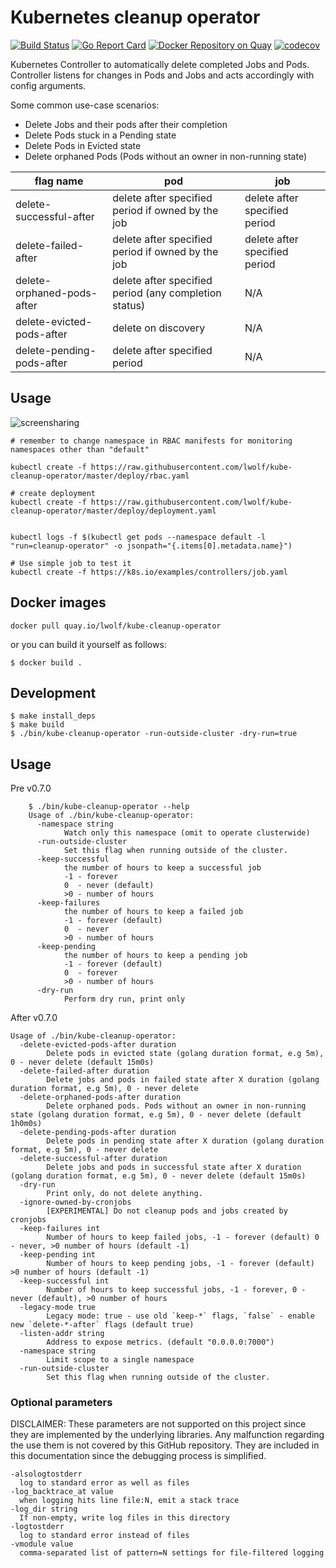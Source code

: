 # Kubernetes cleanup operator

[![Build Status](https://travis-ci.org/lwolf/kube-cleanup-operator.svg?branch=master)](https://travis-ci.org/lwolf/kube-cleanup-operator)
[![Go Report Card](https://goreportcard.com/badge/github.com/lwolf/kube-cleanup-operator)](https://goreportcard.com/report/github.com/lwolf/kube-cleanup-operator)
[![Docker Repository on Quay](https://quay.io/repository/lwolf/kube-cleanup-operator/status "Docker Repository on Quay")](https://quay.io/repository/lwolf/kube-cleanup-operator)
[![codecov](https://codecov.io/gh/lwolf/kube-cleanup-operator/branch/master/graph/badge.svg)](https://codecov.io/gh/lwolf/kube-cleanup-operator)

Kubernetes Controller to automatically delete completed Jobs and Pods.
Controller listens for changes in Pods and Jobs and acts accordingly with config arguments.

Some common use-case scenarios:
* Delete Jobs and their pods after their completion
* Delete Pods stuck in a Pending state
* Delete Pods in Evicted state
* Delete orphaned Pods (Pods without an owner in non-running state)

| flag name                  | pod                                                   | job                           |
| -------------------------- | ----------------------------------------------------- | ----------------------------- |
| delete-successful-after    | delete after specified period if owned by the job     | delete after specified period |
| delete-failed-after        | delete after specified period if owned by the job     | delete after specified period |
| delete-orphaned-pods-after | delete after specified period (any completion status) | N/A                           |
| delete-evicted-pods-after  | delete on discovery                                   | N/A                           |
| delete-pending-pods-after  | delete after specified period                         | N/A                           |


## Usage

![screensharing](http://g.recordit.co/aDU52FJIwP.gif)

```
# remember to change namespace in RBAC manifests for monitoring namespaces other than "default"

kubectl create -f https://raw.githubusercontent.com/lwolf/kube-cleanup-operator/master/deploy/rbac.yaml

# create deployment
kubectl create -f https://raw.githubusercontent.com/lwolf/kube-cleanup-operator/master/deploy/deployment.yaml


kubectl logs -f $(kubectl get pods --namespace default -l "run=cleanup-operator" -o jsonpath="{.items[0].metadata.name}")

# Use simple job to test it
kubectl create -f https://k8s.io/examples/controllers/job.yaml
```


## Docker images

```docker pull quay.io/lwolf/kube-cleanup-operator```

or you can build it yourself as follows:

```console
$ docker build .
```

## Development

```console
$ make install_deps
$ make build
$ ./bin/kube-cleanup-operator -run-outside-cluster -dry-run=true
```

## Usage

Pre v0.7.0

```
    $ ./bin/kube-cleanup-operator --help
    Usage of ./bin/kube-cleanup-operator:
      -namespace string
            Watch only this namespace (omit to operate clusterwide)
      -run-outside-cluster
            Set this flag when running outside of the cluster.
      -keep-successful
            the number of hours to keep a successful job
            -1 - forever 
            0  - never (default)
            >0 - number of hours
      -keep-failures
            the number of hours to keep a failed job
            -1 - forever (default)
            0  - never
            >0 - number of hours
      -keep-pending
            the number of hours to keep a pending job
            -1 - forever (default)
            0  - forever
            >0 - number of hours
      -dry-run
            Perform dry run, print only
``` 

After v0.7.0

```
Usage of ./bin/kube-cleanup-operator:
  -delete-evicted-pods-after duration
        Delete pods in evicted state (golang duration format, e.g 5m), 0 - never delete (default 15m0s)
  -delete-failed-after duration
        Delete jobs and pods in failed state after X duration (golang duration format, e.g 5m), 0 - never delete
  -delete-orphaned-pods-after duration
        Delete orphaned pods. Pods without an owner in non-running state (golang duration format, e.g 5m), 0 - never delete (default 1h0m0s)
  -delete-pending-pods-after duration
        Delete pods in pending state after X duration (golang duration format, e.g 5m), 0 - never delete
  -delete-successful-after duration
        Delete jobs and pods in successful state after X duration (golang duration format, e.g 5m), 0 - never delete (default 15m0s)
  -dry-run
        Print only, do not delete anything.
  -ignore-owned-by-cronjobs
        [EXPERIMENTAL] Do not cleanup pods and jobs created by cronjobs
  -keep-failures int
        Number of hours to keep failed jobs, -1 - forever (default) 0 - never, >0 number of hours (default -1)
  -keep-pending int
        Number of hours to keep pending jobs, -1 - forever (default) >0 number of hours (default -1)
  -keep-successful int
        Number of hours to keep successful jobs, -1 - forever, 0 - never (default), >0 number of hours
  -legacy-mode true
        Legacy mode: true - use old `keep-*` flags, `false` - enable new `delete-*-after` flags (default true)
  -listen-addr string
        Address to expose metrics. (default "0.0.0.0:7000")
  -namespace string
        Limit scope to a single namespace
  -run-outside-cluster
        Set this flag when running outside of the cluster.
```

### Optional parameters 

DISCLAIMER: These parameters are not supported on this project since they are implemented by the underlying libraries. Any malfunction regarding the use them is not covered by this GitHub repository. They are included in this documentation since the debugging process is simplified.

```
-alsologtostderr
  log to standard error as well as files
-log_backtrace_at value
  when logging hits line file:N, emit a stack trace
-log_dir string
  If non-empty, write log files in this directory
-logtostderr
  log to standard error instead of files
-vmodule value
  comma-separated list of pattern=N settings for file-filtered logging
```
